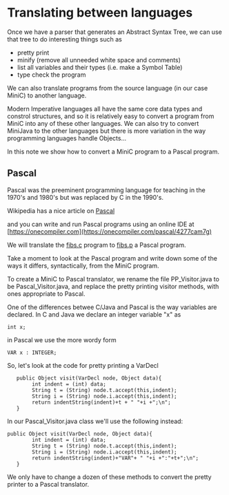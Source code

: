 # Translating between languages
Once we have a parser that generates an Abstract Syntax Tree, we can use that tree to do interesting things such as
* pretty print
* minify (remove all unneeded white space and comments)
* list all variables and their types (i.e. make a Symbol Table)
* type check the program

We can also translate programs from the source language (in our case MiniC) to another language.

Modern Imperative languages all have the same core data types and constrol structures, and so it is
relatively easy to convert a program from MiniC into any of these other languages.  We can also try to
convert MiniJava to the other languages but there is more variation in the way programming languages handle
Objects...

In this note we show how to convert a MiniC program to a Pascal program.

## Pascal
Pascal was the preeminent programming language for teaching in the 1970's and 1980's but was replaced by C in the 1990's.

Wikipedia has a nice article on [Pascal](https://en.wikipedia.org/wiki/Pascal_(programming_language))

and you can write and run Pascal programs using an online IDE at [https://onecompiler.com](https://onecompiler.com/pascal/4277cam7g)

We will translate the [fibs.c](./tests/fibs.c) program to [fibs.p](./tests/fibs.p) a Pascal program.

Take a moment to look at the Pascal program and write down some of the ways it differs, syntactically, from the MiniC program.

To create a MiniC to Pascal translator, we rename the file PP_Visitor.java to be Pascal_Visitor.java, and replace the
pretty printing visitor methods, with ones appropriate to Pascal.

One of the differences betwee C/Java and Pascal is the way variables are declared. In C and Java we declare an integer variable "x" as 
```
int x;
```
in Pascal we use the more wordy form
```
VAR x : INTEGER;
```
So, let's look at the code for pretty printing a VarDecl
```
   public Object visit(VarDecl node, Object data){
        int indent = (int) data; 
        String t = (String) node.t.accept(this,indent);
        String i = (String) node.i.accept(this,indent);
        return indentString(indent)+t + " "+i +";\n";
   }
```
In our Pascal_Visitor.java class we'll use the following instead:
```
public Object visit(VarDecl node, Object data){
        int indent = (int) data; 
        String t = (String) node.t.accept(this,indent);
        String i = (String) node.i.accept(this,indent);
        return indentString(indent)+"VAR"+ " "+i +":"+t+";\n";
   }
```
We only have to change a dozen of these methods to convert the pretty printer to a Pascal translator.


